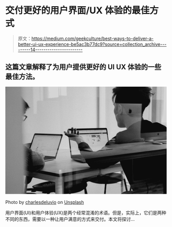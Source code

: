 # 交付更好的用户界面/UX 体验的最佳方式

> 原文：<https://medium.com/geekculture/best-ways-to-deliver-a-better-ui-ux-experience-be5ac3b77dc9?source=collection_archive---------14----------------------->

## 这篇文章解释了为用户提供更好的 UI UX 体验的一些最佳方法。

![](img/20b040e8fa15ce14e23b9e911bc1ce98.png)

Photo by [charlesdeluvio](https://unsplash.com/@charlesdeluvio?utm_source=medium&utm_medium=referral) on [Unsplash](https://unsplash.com?utm_source=medium&utm_medium=referral)

用户界面(UI)和用户体验(UX)是两个经常混淆的术语。但是，实际上，它们是两种不同的东西，需要以一种让用户满意的方式来交付。本文将探讨…